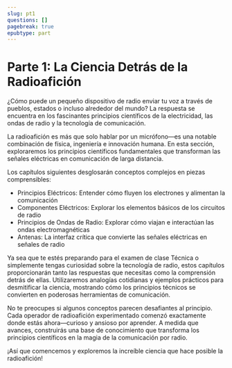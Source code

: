 ```yaml
---
slug: pt1
questions: []
pagebreak: true
epubtype: part
---
```


# Parte 1: La Ciencia Detrás de la Radioafición

¿Cómo puede un pequeño dispositivo de radio enviar tu voz a través de pueblos, estados o incluso alrededor del mundo? La respuesta se encuentra en los fascinantes principios científicos de la electricidad, las ondas de radio y la tecnología de comunicación. <span class="clear-footer"></span>

La radioafición es más que solo hablar por un micrófono—es una notable combinación de física, ingeniería e innovación humana. En esta sección, exploraremos los principios científicos fundamentales que transforman las señales eléctricas en comunicación de larga distancia.

Los capítulos siguientes desglosarán conceptos complejos en piezas comprensibles:
- Principios Eléctricos: Entender cómo fluyen los electrones y alimentan la comunicación
- Componentes Eléctricos: Explorar los elementos básicos de los circuitos de radio
- Principios de Ondas de Radio: Explorar cómo viajan e interactúan las ondas electromagnéticas
- Antenas: La interfaz crítica que convierte las señales eléctricas en señales de radio

Ya sea que te estés preparando para el examen de clase Técnica o simplemente tengas curiosidad sobre la tecnología de radio, estos capítulos proporcionarán tanto las respuestas que necesitas como la comprensión detrás de ellas. Utilizaremos analogías cotidianas y ejemplos prácticos para desmitificar la ciencia, mostrando cómo los principios técnicos se convierten en poderosas herramientas de comunicación.

No te preocupes si algunos conceptos parecen desafiantes al principio. Cada operador de radioafición experimentado comenzó exactamente donde estás ahora—curioso y ansioso por aprender. A medida que avances, construirás una base de conocimiento que transforma los principios científicos en la magia de la comunicación por radio.

¡Así que comencemos y exploremos la increíble ciencia que hace posible la radioafición!